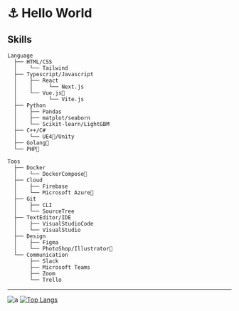 <h1> ⚓️ Hello World</h1>


## Skills

```
Language
  ├── HTML/CSS
  │    └── Tailwind 
  ├── Typescript/Javascript
  │    ├── React
  │    │     └── Next.js
  │    └── Vue.js🔰
  │          └── Vite.js
  ├── Python
  │    ├── Pandas
  │    ├── matplot/seaborn
  │    └── Scikit-learn/LightGBM
  ├── C++/C#
  │    └── UE4🔰/Unity
  ├── Golang🔰
  └── PHP🔰
```

```
Toos
  ├── Docker
  │    └── DockerCompose🔰
  ├── Cloud
  │    ├── Firebase
  │    └── Microsoft Azure🔰
  ├── Git
  │    ├── CLI
  │    └── SourceTree 
  ├── TextEditor/IDE
  │    ├── VisualStudioCode
  │    └── VisualStudio
  ├── Design
  │    ├── Figma
  │    └── PhotoShop/Illustrator🔰
  └── Communication
       ├── Slack
       ├── Microsoft Teams
       ├── Zoom
       └── Trello
```

---  
  
![a](https://media.discordapp.net/attachments/718758474259103795/859858453156462612/tenor.gif) [![Top Langs](https://github-readme-stats.vercel.app/api/top-langs/?username=arisahyper&layout=compact&theme=radical)](https://github.com/arisahyper/github-readme-stats)



<!-- ![Anurag's GitHub stats](https://github-readme-stats.vercel.app/api?username=arisahyper&show_icons=true&theme=radical&hide=stars)　 -->
